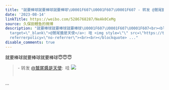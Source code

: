 ```yaml
---
title: "就要棒球就要棒球就要棒球\U0001F607\U0001F607\U0001F607 - 转发 @鷲尾醬是天使:&ensp;哇 [图片]"
date: '2023-08-14'
linkTitle: https://weibo.com/5286768287/NeAk0CeMg
source: 久保田鲤鱼的微博
description: "就要棒球就要棒球就要棒球\U0001F607\U0001F607\U0001F607<br><blockquote> - 转发 <a href=\"https://weibo.com/5402554084\"
  target=\"_blank\">@鷲尾醬是天使</a>: 哇 <img style=\"\" src=\"https://tvax2.sinaimg.cn/large/005TCz76gy1hgwj0q0k9vj30u01hc7bd.jpg\"
  referrerpolicy=\"no-referrer\"><br><br></blockquote> ..."
disable_comments: true
---
```

就要棒球就要棒球就要棒球😇😇😇<br><blockquote> - 转发 <a href="https://weibo.com/5402554084" target="_blank">@鷲尾醬是天使</a>: 哇 <img style="" src="https://tvax2.sinaimg.cn/large/005TCz76gy1hgwj0q0k9vj30u01hc7bd.jpg" referrerpolicy="no-referrer"><br><br></blockquote> ...